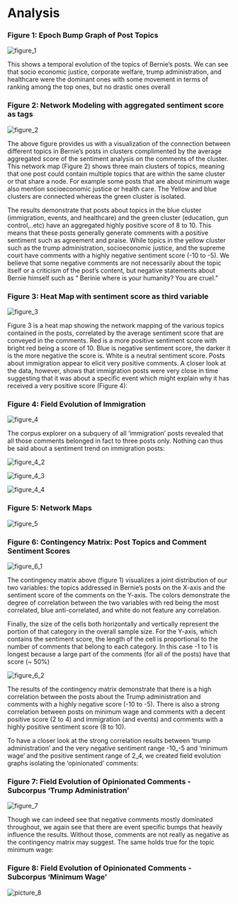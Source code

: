 # Analysis 

### Figure 1: Epoch Bump Graph of Post Topics

![figure_1](https://user-images.githubusercontent.com/38719684/39634923-53e9bf08-4fbc-11e8-9c9a-70de436e7414.png)

This shows a temporal evolution of the topics of Bernie’s posts. We can see that socio economic justice, corporate welfare, trump administration, and healthcare were the dominant ones with some movement in terms of ranking among the top ones, but no drastic ones overall

### Figure 2: Network Modeling with aggregated sentiment score as tags

![figure_2](https://user-images.githubusercontent.com/38719684/39635063-b13a8fc0-4fbc-11e8-9b52-a234b72dee98.png)

The above figure provides us with a visualization of the connection between different topics in Bernie’s posts in clusters complimented by the average aggregated score of the sentiment analysis on the comments of the cluster. This network map (Figure 2) shows three main clusters of topics, meaning that one post could contain multiple topics that are within the same cluster or that share a node. For example some posts that are about minimum wage also mention socioeconomic justice or health care. The Yellow and blue clusters are connected whereas the green cluster is isolated. 

The results demonstrate that posts about topics in the blue cluster (immigration, events, and healthcare) and the green cluster (education, gun control,..etc) have an aggregated highly positive score of 8 to 10. This means that these posts generally generate comments with a positive sentiment such as agreement and praise. While topics in the yellow cluster such as the trump administration, socioeconomic justice, and the supreme court have comments with a highly negative sentiment score (-10 to -5). We believe that some negative comments are not necessarily about the topic itself or a criticism of the post’s content, but negative statements about Bernie himself such as “ Berinie where is your humanity? You are cruel.”

### Figure 3: Heat Map with sentiment score as third variable

![figure_3](https://user-images.githubusercontent.com/38719684/39635272-4ee339fc-4fbd-11e8-8a2d-74447d3e1ed3.png)

Figure 3 is a heat map showing the network mapping of the various topics contained in the posts, correlated by the average sentiment score that are conveyed in the comments.  Red is a more positive sentiment score with bright red being a score of 10. Blue is negative sentiment score, the darker it is the more negative the score is. White is a neutral sentiment score. Posts about immigration appear to elicit very positive comments. A closer look at the data, however, shows that immigration posts were very close in time suggesting that it was about a specific event which might explain why it has received a very positive score (Figure 4):

### Figure 4: Field Evolution of Immigration

![figure_4](https://user-images.githubusercontent.com/38719684/39635367-9722d8d0-4fbd-11e8-80fc-5fccc41d0b4c.png)

The corpus explorer on a subquery of all ‘immigration’ posts revealed that all those comments belonged in fact to three posts only. Nothing can thus be said about a sentiment trend on immigration posts:

![figure_4_2](https://user-images.githubusercontent.com/38719684/39635615-4a41743a-4fbe-11e8-8af0-c9b1d0f383fe.png)

![figure_4_3](https://user-images.githubusercontent.com/38719684/39635616-4a82095a-4fbe-11e8-9810-35ecf0dd88b6.png)

![figure_4_4](https://user-images.githubusercontent.com/38719684/39635617-4acbbe6a-4fbe-11e8-8465-98d224b12680.png)

### Figure 5: Network Maps

![figure_5](https://user-images.githubusercontent.com/38719684/39635837-e3d76492-4fbe-11e8-89e8-58754acd85f7.png)

### Figure 6: Contingency Matrix: Post Topics and Comment Sentiment Scores

![figure_6_1](https://user-images.githubusercontent.com/38719684/39636043-5c087816-4fbf-11e8-85b0-6e35c4808a8f.png)

The contingency matrix above (figure 1) visualizes a joint distribution of our two variables: the topics addressed in Bernie’s posts on the X-axis and the sentiment score of the comments on the Y-axis. The colors demonstrate the degree of correlation between the two variables with red being the most correlated, blue anti-correlated, and white do not feature any correlation. 

Finally, the size of the cells both horizontally and vertically represent the portion of that category in the overall sample size. For the Y-axis, which contains the sentiment score, the length of the cell is proportional to the number of comments that belong to each category. In this case -1 to 1 is longest because a large part of the comments (for all of the posts) have that score (~ 50%)

![figure_6_2](https://user-images.githubusercontent.com/38719684/39636044-5c3cbdba-4fbf-11e8-9260-3424b9e31554.png)

The results of the contingency matrix demonstrate that there is a high correlation between the posts about the Trump administration and comments with a highly negative score (-10 to -5). There is also a strong correlation between posts on minimum wage and comments with a decent positive score (2 to 4) and immigration (and events) and comments with a highly positive sentiment score (8 to 10).

To have a closer look at the strong correlation results between ‘trump administration’ and the very negative sentiment range -10_-5 and ‘minimum wage’ and the positive sentiment range of 2_4, we created field evolution graphs isolating the ‘opinionated’ comments:

### Figure 7: Field Evolution of Opinionated Comments - Subcorpus ‘Trump Administration’

![figure_7](https://user-images.githubusercontent.com/38719684/39636237-ee4b202a-4fbf-11e8-9984-47836b776746.png)

Though we can indeed see that negative comments mostly dominated throughout, we again see that there are event specific bumps that heavily influence the results. Without those, comments are not really as negative as the contingency matrix may suggest. The same holds true for the topic minimum wage:

### Figure 8: Field Evolution of Opinionated Comments - Subcorpus ‘Minimum Wage’

![picture_8](https://user-images.githubusercontent.com/38719684/39636239-eebe5464-4fbf-11e8-8bab-9bbb8c31e34a.png)
